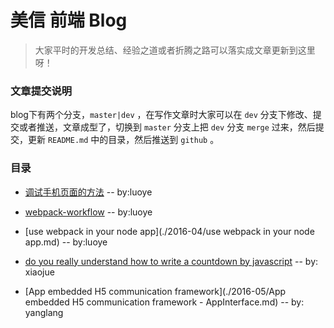 # 美信 前端 Blog

> 大家平时的开发总结、经验之道或者折腾之路可以落实成文章更新到这里呀！


### 文章提交说明

blog下有两个分支，`master|dev` ，在写作文章时大家可以在 `dev` 分支下修改、提交或者推送，文章成型了，切换到 `master` 分支上把 `dev` 分支 `merge` 过来，然后提交，更新 `README.md` 中的目录，然后推送到 `github` 。    

### 目录

* [调试手机页面的方法](./2016-03/手机调试.md) -- by:luoye  

* [webpack-workflow](./2016-04/webpack-workflow.md) -- by:luoye  

* [use webpack in your node app](./2016-04/use webpack in your node app.md) -- by:luoye  

* [do you really understand how to write a countdown by javascript](./2016-04/do-you-really-understand-how-to-write-a-countdown-by-javascript.md) -- by: xiaojue

* [App embedded H5 communication framework](./2016-05/App embedded H5 communication framework - AppInterface.md) -- by: yanglang
